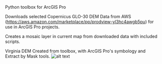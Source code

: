Python toolbox for ArcGIS Pro

Downloads selected Copernicus GLO-30 DEM Data from AWS (https://aws.amazon.com/marketplace/pp/prodview-yl3hc4awgb5pu) for use in ArcGIS Pro projects.

Creates a mosaic layer in current map from downloaded data with included scripts.

Virginia DEM Created from toolbox, with ArcGIS Pro's symbology and Extract by Mask tools.
![alt text](https://github.com/rhsmith33/Copernicus_DEM_Mosiac/blob/main/Virginia.png?raw=true)
